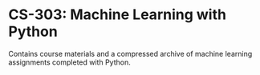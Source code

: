 # CS-303: Machine Learning with Python

Contains course materials and a compressed archive of machine learning assignments completed with Python.
